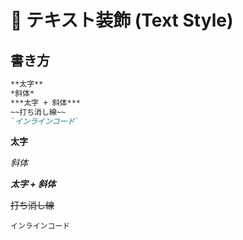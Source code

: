 
# 📌 テキスト装飾 (Text Style)

## 書き方
```markdown
**太字**
*斜体*
***太字 + 斜体***
~~打ち消し線~~
`インラインコード`
```

**太字**

*斜体*

***太字 + 斜体***

~~打ち消し線~~

`インラインコード`
